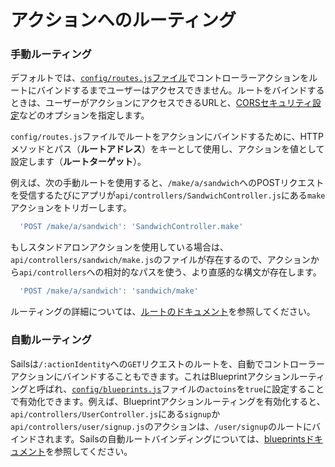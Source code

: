 # アクションへのルーティング

### 手動ルーティング

デフォルトでは、[`config/routes.js`ファイル](https://sailsguides.jp/doc/reference/configuration/sails-config-routes)でコントローラーアクションをルートにバインドするまでユーザーはアクセスできません。ルートをバインドするときは、ユーザーがアクションにアクセスできるURLと、[CORSセキュリティ設定](https://sailsguides.jp/doc/concepts/security/cors#?configuring-cors-for-individual-routes)などのオプションを指定します。

`config/routes.js`ファイルでルートをアクションにバインドするために、HTTPメソッドとパス（**ルートアドレス**）をキーとして使用し、アクションを値として設定します（**ルートターゲット**）。

例えば、次の手動ルートを使用すると、`/make/a/sandwich`へのPOSTリクエストを受信するたびにアプリが`api/controllers/SandwichController.js`にある`make`アクションをトリガーします。

```js
  'POST /make/a/sandwich': 'SandwichController.make'
```

もしスタンドアロンアクションを使用している場合は、`api/controllers/sandwich/make.js`のファイルが存在するので、アクションから`api/controllers`への相対的なパスを使う、より直感的な構文が存在します。

```js
  'POST /make/a/sandwich': 'sandwich/make'
```

ルーティングの詳細については、[ルートのドキュメント](https://sailsguides.jp/doc/concepts/routes)を参照してください。

### 自動ルーティング

Sailsは`/:actionIdentity`への`GET`リクエストのルートを、自動でコントローラーアクションにバインドすることもできます。これはBlueprintアクションルーティングと呼ばれ、[`config/blueprints.js`](https://sailsguides.jp/doc/reference/configuration/sails-config-blueprints)ファイルの`actoins`を`true`に設定することで有効化できます。例えば、Blueprintアクションルーティングを有効化すると、`api/controllers/UserController.js`にある`signup`か`api/controllers/user/signup.js`のアクションは、`/user/signup`のルートにバインドされます。Sailsの自動ルートバインディングについては、[blueprintsドキュメント](https://sailsguides.jp/doc/reference/blueprint-api)を参照してください。

<docmeta name="displayName" value="Routing to actions">
<docmeta name="displayName_ja" value="アクションへのルーティング">
